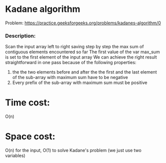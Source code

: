 # Kadane algorithm
Problem: https://practice.geeksforgeeks.org/problems/kadanes-algorithm/0

### Description:
Scan the input array left to right saving step by step the max sum of contiguous elements encountered so far
The first value of the var max_sum is set to the first element of the input array 
We can achieve the right result straightforward in one pass because of the following properties:
1. the the two elements before and after the the first and the last element of the sub-array with maximum sum have to be negative 
2. Every prefix of the sub-array with maximum sum must be positive

# Time cost:
O(n)
# Space cost:
O(n) for the input, O(1) to solve Kadane's problem (we just use two variables)